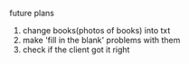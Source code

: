 future plans
1. change books(photos of books) into txt
2. make 'fill in the blank' problems with them
3. check if the client got it right
